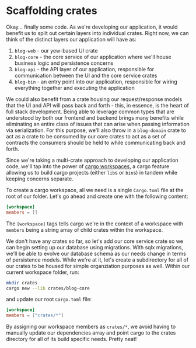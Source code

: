 # Scaffolding crates

Okay... finally some code. As we're developing our application, it would benefit us to split out certain layers into individual crates. Right now, we can think of the distinct layers our application will have as:

1. `blog-web` - our yew-based UI crate
2. `blog-core` - the core service of our application where we'll house business logic and persistence concerns
3. `blog-api` - the API layer of our application, responsible for communication between the UI and the core service crates
4. `blog-bin` - an entry point into our application, responsible for wiring everything together and executing the application

We could also benefit from a crate housing our request/response models that the UI and API will pass back and forth - this, in essence, is the heart of full stack development. Being able to leverage common types that are understood by both our frontend and backend brings many benefits while eliminating an entire class of issues that can arise when passing information via serialization. For this purpose, we'll also throw in a `blog-domain` crate to act as a crate to be consumed by our core crates to act as a set of contracts the consumers should be held to while communicating back and forth.

Since we're taking a multi-crate approach to developing our application code, we'll tap into the power of [cargo workspaces](https://doc.rust-lang.org/book/ch14-03-cargo-workspaces.html), a cargo feature allowing us to build cargo projects (either `lib`s or `bin`s) in tandem while keeping concerns separate.

To create a cargo workspace, all we need is a single `Cargo.toml` file at the root of our folder. Let's go ahead and create one with the following content:

```toml
[workspace]
members = []
```

The `[workspace]` tags tells cargo we're in the context of a workspace with `members` being a string array of child crates within the workspace.

We don't have any crates so far, so let's add our core service crate so we can begin setting up our database using migrations. With sqlx migrations, we'll be able to evolve our database schema as our needs change in terms of persistence models. While we're at it, let's create a subdirectory for all of our crates to be housed for simple organziation purposes as well. Within our current workspace folder, run:

```bash
mkdir crates
cargo new --lib crates/blog-core
```

and update our root `Cargo.toml` file:

```toml
[workspace]
members = ["crates/*"]
```

By assigning our workspace members as `crates/*`, we avoid having to manually update our dependencies array and point cargo to the crates directory for all of its build specific needs. Pretty neat!

